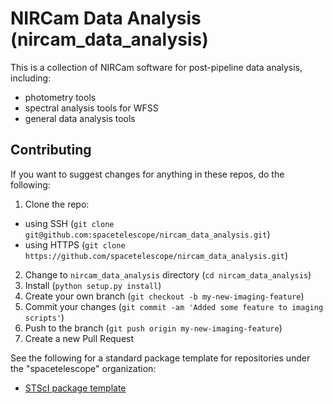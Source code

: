 # NIRCam Data Analysis (nircam_data_analysis)

This is a collection of NIRCam software for post-pipeline data analysis, including:

- photometry tools
- spectral analysis tools for WFSS
- general data analysis tools




## Contributing

If you want to suggest changes for anything in these repos, do the following:

1. Clone the repo:
  - using SSH (`git clone git@github.com:spacetelescope/nircam_data_analysis.git`)
  - using HTTPS (`git clone https://github.com/spacetelescope/nircam_data_analysis.git`)
2. Change to `nircam_data_analysis` directory (`cd nircam_data_analysis`)
3. Install (`python setup.py install`)
2. Create your own branch (`git checkout -b my-new-imaging-feature`)
3. Commit your changes (`git commit -am 'Added some feature to imaging scripts'`)
4. Push to the branch (`git push origin my-new-imaging-feature`)
5. Create a new Pull Request

See the following for a standard package template for repositories under the "spacetelescope" organization:

- [STScI package template](https://github.com/spacetelescope/stsci-package-template)
